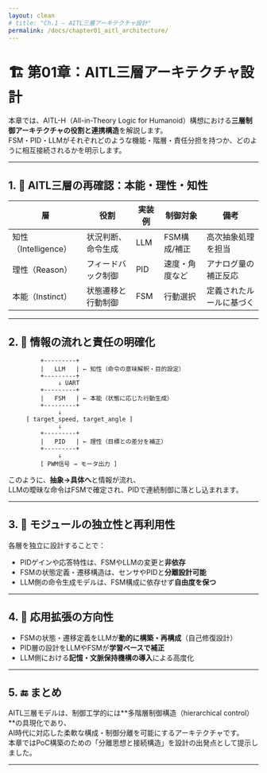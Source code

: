 ```yaml
---
layout: clean
# title: "Ch.1 — AITL三層アーキテクチャ設計"
permalink: /docs/chapter01_aitl_architecture/
---
```


# 🏗 第01章：AITL三層アーキテクチャ設計

本章では、AITL-H（All-in-Theory Logic for Humanoid）構想における**三層制御アーキテクチャの役割と連携構造**を解説します。  
FSM・PID・LLMがそれぞれどのような機能・階層・責任分担を持つか、どのように相互接続されるかを明示します。

---

## 1. 🧠 AITL三層の再確認：本能・理性・知性

| 層 | 役割 | 実装例 | 制御対象 | 備考 |
|----|------|--------|----------|------|
| 知性（Intelligence） | 状況判断、命令生成 | LLM | FSM構成/補正 | 高次抽象処理を担当 |
| 理性（Reason） | フィードバック制御 | PID | 速度・角度など | アナログ量の補正反応 |
| 本能（Instinct） | 状態遷移と行動制御 | FSM | 行動選択 | 定義されたルールに基づく |

---

## 2. 🧩 情報の流れと責任の明確化

```
         +---------+
         |   LLM   | ← 知性（命令の意味解釈・目的設定）
         +---------+
              ↓ UART
         +---------+
         |   FSM   | ← 本能（状態に応じた行動生成）
         +---------+
              ↓
     [ target_speed, target_angle ]
              ↓
         +---------+
         |   PID   | ← 理性（目標との差分を補正）
         +---------+
              ↓
         [ PWM信号 → モータ出力 ]
```

このように、**抽象→具体へ**と情報が流れ、  
LLMの曖昧な命令はFSMで確定され、PIDで連続制御に落とし込まれます。

---

## 3. 🧩 モジュールの独立性と再利用性

各層を独立に設計することで：

- PIDゲインや応答特性は、FSMやLLMの変更と**非依存**
- FSMの状態定義・遷移構造は、センサやPIDと**分離設計可能**
- LLM側の命令生成モデルは、FSM構成に依存せず**自由度を保つ**

---

## 4. 🔁 応用拡張の方向性

- FSMの状態・遷移定義をLLMが**動的に構築・再構成**（自己修復設計）
- PID層の設計をLLMやFSMが**学習ベースで補正**
- LLM側における**記憶・文脈保持機構の導入**による高度化

---

## 5. 🔚 まとめ

AITL三層モデルは、制御工学的には**多階層制御構造（hierarchical control）**の具現化であり、  
AI時代に対応した柔軟な構成・制御分離を可能にするアーキテクチャです。  
本章ではPoC構築のための「分離思想と接続構造」を設計の出発点として提示しました。

---


